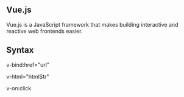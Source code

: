 ## Vue.js
Vue.js is a JavaScript framework that makes building interactive and reactive web frontends easier.

## Syntax

v-bind:href="url"<br>

v-html="htmlStr"<br>

v-on:click<br>

